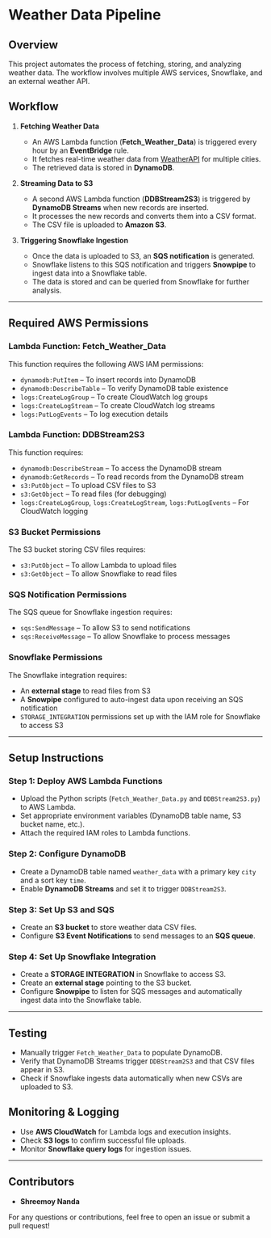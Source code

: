 # Weather Data Pipeline

## Overview
This project automates the process of fetching, storing, and analyzing weather data. The workflow involves multiple AWS services, Snowflake, and an external weather API.

## Workflow
1. **Fetching Weather Data**
   - An AWS Lambda function (**Fetch_Weather_Data**) is triggered every hour by an **EventBridge** rule.
   - It fetches real-time weather data from [WeatherAPI](https://www.weatherapi.com) for multiple cities.
   - The retrieved data is stored in **DynamoDB**.

2. **Streaming Data to S3**
   - A second AWS Lambda function (**DDBStream2S3**) is triggered by **DynamoDB Streams** when new records are inserted.
   - It processes the new records and converts them into a CSV format.
   - The CSV file is uploaded to **Amazon S3**.

3. **Triggering Snowflake Ingestion**
   - Once the data is uploaded to S3, an **SQS notification** is generated.
   - Snowflake listens to this SQS notification and triggers **Snowpipe** to ingest data into a Snowflake table.
   - The data is stored and can be queried from Snowflake for further analysis.

---

## Required AWS Permissions
### **Lambda Function: Fetch_Weather_Data**
This function requires the following AWS IAM permissions:
- `dynamodb:PutItem` – To insert records into DynamoDB
- `dynamodb:DescribeTable` – To verify DynamoDB table existence
- `logs:CreateLogGroup` – To create CloudWatch log groups
- `logs:CreateLogStream` – To create CloudWatch log streams
- `logs:PutLogEvents` – To log execution details

### **Lambda Function: DDBStream2S3**
This function requires:
- `dynamodb:DescribeStream` – To access the DynamoDB stream
- `dynamodb:GetRecords` – To read records from the DynamoDB stream
- `s3:PutObject` – To upload CSV files to S3
- `s3:GetObject` – To read files (for debugging)
- `logs:CreateLogGroup`, `logs:CreateLogStream`, `logs:PutLogEvents` – For CloudWatch logging

### **S3 Bucket Permissions**
The S3 bucket storing CSV files requires:
- `s3:PutObject` – To allow Lambda to upload files
- `s3:GetObject` – To allow Snowflake to read files

### **SQS Notification Permissions**
The SQS queue for Snowflake ingestion requires:
- `sqs:SendMessage` – To allow S3 to send notifications
- `sqs:ReceiveMessage` – To allow Snowflake to process messages

### **Snowflake Permissions**
The Snowflake integration requires:
- An **external stage** to read files from S3
- A **Snowpipe** configured to auto-ingest data upon receiving an SQS notification
- `STORAGE_INTEGRATION` permissions set up with the IAM role for Snowflake to access S3

---

## Setup Instructions
### Step 1: Deploy AWS Lambda Functions
- Upload the Python scripts (`Fetch_Weather_Data.py` and `DDBStream2S3.py`) to AWS Lambda.
- Set appropriate environment variables (DynamoDB table name, S3 bucket name, etc.).
- Attach the required IAM roles to Lambda functions.

### Step 2: Configure DynamoDB
- Create a DynamoDB table named `weather_data` with a primary key `city` and a sort key `time`.
- Enable **DynamoDB Streams** and set it to trigger `DDBStream2S3`.

### Step 3: Set Up S3 and SQS
- Create an **S3 bucket** to store weather data CSV files.
- Configure **S3 Event Notifications** to send messages to an **SQS queue**.

### Step 4: Set Up Snowflake Integration
- Create a **STORAGE INTEGRATION** in Snowflake to access S3.
- Create an **external stage** pointing to the S3 bucket.
- Configure **Snowpipe** to listen for SQS messages and automatically ingest data into the Snowflake table.

---

## Testing
- Manually trigger `Fetch_Weather_Data` to populate DynamoDB.
- Verify that DynamoDB Streams trigger `DDBStream2S3` and that CSV files appear in S3.
- Check if Snowflake ingests data automatically when new CSVs are uploaded to S3.

## Monitoring & Logging
- Use **AWS CloudWatch** for Lambda logs and execution insights.
- Check **S3 logs** to confirm successful file uploads.
- Monitor **Snowflake query logs** for ingestion issues.

---

## Contributors
- **Shreemoy Nanda**

For any questions or contributions, feel free to open an issue or submit a pull request!

